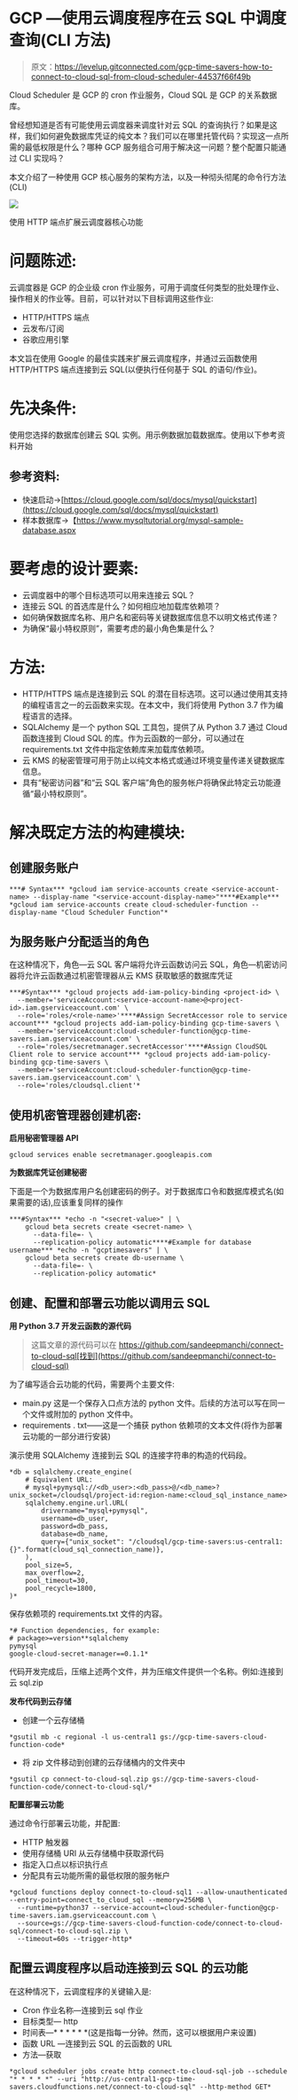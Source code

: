 # GCP —使用云调度程序在云 SQL 中调度查询(CLI 方法)

> 原文：<https://levelup.gitconnected.com/gcp-time-savers-how-to-connect-to-cloud-sql-from-cloud-scheduler-44537f66f49b>

Cloud Scheduler 是 GCP 的 cron 作业服务，Cloud SQL 是 GCP 的关系数据库。

曾经想知道是否有可能使用云调度器来调度针对云 SQL 的查询执行？如果是这样，我们如何避免数据库凭证的纯文本？我们可以在哪里托管代码？实现这一点所需的最低权限是什么？哪种 GCP 服务组合可用于解决这一问题？整个配置只能通过 CLI 实现吗？

本文介绍了一种使用 GCP 核心服务的架构方法，以及一种彻头彻尾的命令行方法(CLI)

![](img/d6560d8d0f0eac8bf62b324e07350141.png)

使用 HTTP 端点扩展云调度器核心功能

# 问题陈述:

云调度器是 GCP 的企业级 cron 作业服务，可用于调度任何类型的批处理作业、操作相关的作业等。目前，可以针对以下目标调用这些作业:

*   HTTP/HTTPS 端点
*   云发布/订阅
*   谷歌应用引擎

本文旨在使用 Google 的最佳实践来扩展云调度程序，并通过云函数使用 HTTP/HTTPS 端点连接到云 SQL(以便执行任何基于 SQL 的语句/作业)。

# 先决条件:

使用您选择的数据库创建云 SQL 实例。用示例数据加载数据库。使用以下参考资料开始

## 参考资料:

*   快速启动→[https://cloud.google.com/sql/docs/mysql/quickstart](https://cloud.google.com/sql/docs/mysql/quickstart)
*   样本数据库→【https://www.mysqltutorial.org/mysql-sample-database.aspx 

# 要考虑的设计要素:

*   云调度器中的哪个目标选项可以用来连接云 SQL？
*   连接云 SQL 的首选库是什么？如何相应地加载库依赖项？
*   如何确保数据库名称、用户名和密码等关键数据库信息不以明文格式传递？
*   为确保“最小特权原则”，需要考虑的最小角色集是什么？

# 方法:

*   HTTP/HTTPS 端点是连接到云 SQL 的潜在目标选项。这可以通过使用其支持的编程语言之一的云函数来实现。在本文中，我们将使用 Python 3.7 作为编程语言的选择。
*   SQLAlchemy 是一个 python SQL 工具包，提供了从 Python 3.7 通过 Cloud 函数连接到 Cloud SQL 的库。作为云函数的一部分，可以通过在 requirements.txt 文件中指定依赖库来加载库依赖项。
*   云 KMS 的秘密管理可用于防止以纯文本格式或通过环境变量传递关键数据库信息。
*   具有“秘密访问器”和“云 SQL 客户端”角色的服务帐户将确保此特定云功能遵循“最小特权原则”。

# 解决既定方法的构建模块:

## **创建服务账户**

```
***# Syntax*** *gcloud iam service-accounts create <service-account-name> --display-name "<service-account-display-name>"****#Example*** *gcloud iam service-accounts create cloud-scheduler-function --display-name "Cloud Scheduler Function"*
```

## **为服务账户分配适当的角色**

在这种情况下，角色—云 SQL 客户端将允许云函数访问云 SQL，角色—机密访问器将允许云函数通过机密管理器从云 KMS 获取敏感的数据库凭证

```
***#Syntax*** *gcloud projects add-iam-policy-binding <project-id> \
  --member='serviceAccount:<service-account-name>@<project-id>.iam.gserviceaccount.com' \
  --role='roles/<role-name>'****#Assign SecretAccessor role to service account*** *gcloud projects add-iam-policy-binding gcp-time-savers \
  --member='serviceAccount:cloud-scheduler-function@gcp-time-savers.iam.gserviceaccount.com' \
  --role='roles/secretmanager.secretAccessor'****#Assign CloudSQL Client role to service account*** *gcloud projects add-iam-policy-binding gcp-time-savers \
  --member='serviceAccount:cloud-scheduler-function@gcp-time-savers.iam.gserviceaccount.com' \
  --role='roles/cloudsql.client'*
```

## 使用机密管理器创建机密:

**启用秘密管理器 API**

```
gcloud services enable secretmanager.googleapis.com
```

**为数据库凭证创建秘密**

下面是一个为数据库用户名创建密码的例子。对于数据库口令和数据库模式名(如果需要的话),应该重复同样的操作

```
***#Syntax*** *echo -n "<secret-value>" | \
    gcloud beta secrets create <secret-name> \
      --data-file=- \
      --replication-policy automatic****#Example for database username*** *echo -n "gcptimesavers" | \
    gcloud beta secrets create db-username \
      --data-file=- \
      --replication-policy automatic*
```

## 创建、配置和部署云功能以调用云 SQL

**用 Python 3.7 开发云函数的源代码**

> 这篇文章的源代码可以在 https://github.com/sandeepmanchi/connect-to-cloud-sql[找到](https://github.com/sandeepmanchi/connect-to-cloud-sql)

为了编写适合云功能的代码，需要两个主要文件:

*   main.py 这是一个保存入口点方法的 python 文件。后续的方法可以写在同一个文件或附加的 python 文件中。
*   requirements . txt——这是一个捕获 python 依赖项的文本文件(将作为部署云功能的一部分进行安装)

演示使用 SQLAlchemy 连接到云 SQL 的连接字符串的构造的代码段。

```
*db = sqlalchemy.create_engine(
    # Equivalent URL:
    # mysql+pymysql://<db_user>:<db_pass>@/<db_name>?unix_socket=/cloudsql/project-id:region-name:<cloud_sql_instance_name>
    sqlalchemy.engine.url.URL(
        drivername="mysql+pymysql",
        username=db_user,
        password=db_pass,
        database=db_name,
        query={"unix_socket": "/cloudsql/gcp-time-savers:us-central1:{}".format(cloud_sql_connection_name)},
    ),
    pool_size=5,
    max_overflow=2,
    pool_timeout=30,
    pool_recycle=1800,
)*
```

保存依赖项的 requirements.txt 文件的内容。

```
*# Function dependencies, for example:
# package>=version**sqlalchemy
pymysql
google-cloud-secret-manager==0.1.1*
```

代码开发完成后，压缩上述两个文件，并为压缩文件提供一个名称。例如:连接到云 sql.zip

**发布代码到云存储**

*   创建一个云存储桶

```
*gsutil mb -c regional -l us-central1 gs://gcp-time-savers-cloud-function-code*
```

*   将 zip 文件移动到创建的云存储桶内的文件夹中

```
*gsutil cp connect-to-cloud-sql.zip gs://gcp-time-savers-cloud-function-code/connect-to-cloud-sql/*
```

**配置部署云功能**

通过命令行部署云功能，并配置:

*   HTTP 触发器
*   使用存储桶 URI 从云存储桶中获取源代码
*   指定入口点以标识执行点
*   分配具有云功能所需的最低权限的服务帐户

```
*gcloud functions deploy connect-to-cloud-sql1 --allow-unauthenticated --entry-point=connect_to_cloud_sql --memory=256MB \
  --runtime=python37 --service-account=cloud-scheduler-function@gcp-time-savers.iam.gserviceaccount.com \
  --source=gs://gcp-time-savers-cloud-function-code/connect-to-cloud-sql/connect-to-cloud-sql.zip \
  --timeout=60s --trigger-http*
```

## 配置云调度程序以启动连接到云 SQL 的云功能

在这种情况下，云调度程序的关键输入是:

*   Cron 作业名称—连接到云 sql 作业
*   目标类型— http
*   时间表—* * * * * *(这是指每一分钟。然而，这可以根据用户来设置)
*   函数 URL —连接到云 SQL 的云函数的 URL
*   方法—获取

```
*gcloud scheduler jobs create http connect-to-cloud-sql-job --schedule "* * * * *" --uri "http://us-central1-gcp-time-savers.cloudfunctions.net/connect-to-cloud-sql" --http-method GET*
```